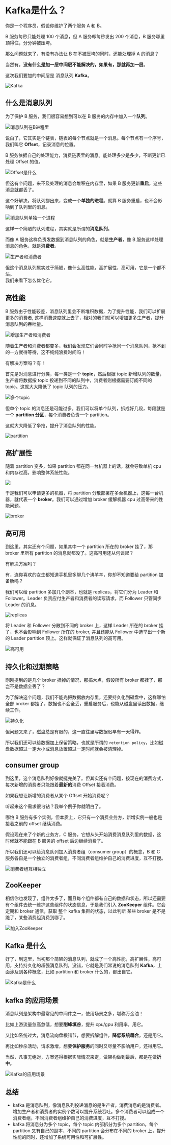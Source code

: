 # Kafka是什么？

你是一个程序员，假设你维护了两个服务 A 和 B。  

B 服务每秒只能处理 100 个消息，但 A 服务却每秒发出 200 个消息，B 服务哪里顶得住，分分钟被压垮。  

那么问题就来了，有没有办法让 B 在不被压垮的同时，还能处理掉 A 的消息？  

当然有，**没有什么是加一层中间层不能解决的，如果有，那就再加一层**。  

这次我们要加的中间层是 消息队列 **Kafka**。

![Kafka](https://cdn.xiaobaidebug.top/1713671843145.jpeg)

## 什么是消息队列

为了保护 B 服务，我们很容易想到可以在 B 服务的内存中加入一个**队列**。

![消息队列在B进程里](https://cdn.xiaobaidebug.top/1713671959546.jpeg)  

说白了，它其实是个链表，链表的每个节点就是一个消息。每个节点有一个序号，我们叫它 **Offset**，记录消息的位置。  

B 服务依据自己的处理能力，消费链表里的消息。能处理多少是多少，不断更新已处理 Offset 的值。

![Offset是什么](https://cdn.xiaobaidebug.top/1713671866827.jpeg)  

但这有个问题，来不及处理的消息会堆积在内存里，如果 B 服务更新**重启**，这些消息就都丢了。  

这个好解决，将队列挪出来，变成一个**单独的进程**。就算 B 服务重启，也不会影响到了队列里的消息。

![消息队列单独一个进程](https://cdn.xiaobaidebug.top/1713671978580.jpeg)

这样一个简陋的队列进程，其实就是所谓的**消息队列**。  

而像 A 服务这样负责发数据到消息队列的角色，就是**生产者**，像 B 服务这样处理消息的角色，就是**消费者**。

![生产者和消费者](https://cdn.xiaobaidebug.top/1713672007372.jpeg)  

但这个消息队列属实过于简陋，像什么高性能，高扩展性，高可用，它是一个都不沾。  
我们来看下怎么优化它。

## 高性能

B 服务由于性能较差，消息队列里会不断堆积数据，为了提升性能，我们可以扩展更多的消费者, 这样消费速度就上去了，相对的我们就可以增加更多生产者，提升消息队列的吞吐量。

![增加生产者和消费者](https://cdn.xiaobaidebug.top/1713672053390.jpeg)

随着生产者和消费者都变多，我们会发现它们会同时争抢同一个消息队列，抢不到的一方就得等待，这不纯纯浪费时间吗！  

有解决方案吗？有！  

首先是对消息进行分类，每一类是一个 **topic**，然后根据 topic 新增队列的数量，生产者将数据按 topic 投递到不同的队列中，消费者则根据需要订阅不同的 topic。这就大大降低了 topic 队列的压力。

![多个topic](https://cdn.xiaobaidebug.top/1713672075754.jpeg)  

但单个 topic 的消息还是可能过多，我们可以将单个队列，拆成好几段，每段就是一个 **partition 分区**，每个消费者负责一个 partition。  

这就大大降低了争抢，提升了消息队列的性能。

![partition](https://cdn.xiaobaidebug.top/1713672107754.jpeg)

## 高扩展性

随着 partition 变多，如果 partition 都在同一台机器上的话，就会导致单机 cpu 和内存过高，影响整体系统性能。

![](https://cdn.xiaobaidebug.top/1713672171305.jpeg)  

于是我们可以申请更多的机器，将 partition 分散部署在多台机器上，这每一台机器，就代表一个 **broker**。我们可以通过增加 broker 缓解机器 cpu 过高带来的性能问题。

![broker](https://cdn.xiaobaidebug.top/1713672180019.jpeg)

## 高可用

到这里，其实还有个问题，如果其中一个 partition 所在的 broker 挂了，那 broker 里所有 partition 的消息就都没了。这高可用还从何谈起？  

有解决方案吗？  

有，连你喜欢的女生都知道手机里多聊几个沸羊羊，你却不知道要给 partition 加备胎吗？  

我们可以给 partition 多加几个副本，也就是 replicas，将它们分为 Leader 和 Follower。Leader 负责应付生产者和消费者的读写请求，而 Follower 只管同步 Leader 的消息。

![replicas](https://cdn.xiaobaidebug.top/1713672211341.jpeg)  

将 Leader 和 Follower 分散到不同的 broker 上，这样 Leader 所在的 broker 挂了，也不会影响到 Follower 所在的 broker, 并且还能从 Follower 中选举出一个新的 Leader partition 顶上。这样就保证了消息队列的高可用。

![高可用](https://cdn.xiaobaidebug.top/1713672217821.jpeg)

## 持久化和过期策略

刚刚提到的是几个 broker 挂掉的情况，那搞大点，假设所有 broker 都挂了，那岂不是数据全丢了？  

为了解决这个问题，我们不能光把数据放内存里，还要持久化到磁盘中，这样哪怕全部 broker 都挂了，数据也不会全丢，重启服务后，也能从磁盘里读出数据，继续工作。

![持久化](https://cdn.xiaobaidebug.top/1713672282194.jpeg)  

但问题又来了，磁盘总是有限的，这一直往里写数据迟早有一天得炸。  

所以我们还可以给数据加上保留策略，也就是所谓的 `retention policy`，比如磁盘数据超过一定大小或消息放置超过一定时间就会被清理掉。

## consumer group

到这里，这个消息队列好像就挺完美了。但其实还有个问题，按现在的消费方式，每次新增的消费者只能跟着**最新的**消费 Offset 接着消费。  

如果我想让新增的消费者从某个 Offset 开始消费呢？  

听起来这个需求很刁钻？我举个例子你就明白了。

哪怕 B 服务有多个实例，但本质上，它只有一个消费业务方，新增实例一般也是接着之前的 offset 继续消费。  

假设现在来了个新的业务方，C 服务，它想从头开始消费消息队列里的数据，这时候就不能跟在 B 服务的 offset 后边继续消费了。

所以我们还可以给消息队列加入消费者组（consumer group）的概念，B 和 C 服务各自是一个独立的消费者组，不同消费者组维护自己的消费进度，互不打搅。

![消费者组互相独立](https://cdn.xiaobaidebug.top/1713672430656.jpeg)

## ZooKeeper

相信你也发现了，组件太多了，而且每个组件都有自己的数据和状态，所以还需要有个组件去统一维护这些组件的状态信息，于是我们引入 **ZooKeeper** 组件。它会定期和 broker 通信，获取 整个 kafka 集群的状态，以此判断 某些 broker 是不是跪了，某些消费组消费到哪了。

![加入ZooKeeper](https://cdn.xiaobaidebug.top/1713672523963.jpeg)

## Kafka 是什么

好了，到这里，当初那个简陋的消息队列，就成了一个高性能，高扩展性，高可用，支持持久化的超强消息队列，没错，它就是我们常说的消息队列 **Kafka**，上面涉及到各种概念，比如 partition 和 broker 什么的，都出自它。

![Kafka是什么](https://cdn.xiaobaidebug.top/1713672461143.jpeg)

## kafka 的应用场景

消息队列是架构中最常见的中间件之一，使用场景之多，堪称万金油！  

比如上游流量忽高忽低，想要**削峰填谷**，提升 cpu/gpu 利用率，用它。  

又比如系统过大，消息流向盘根错节，想要拆解组件，**降低系统耦合**，还是用它。  

再比如秒杀活动，请求激增，想要**保护服务**的同时又尽量不影响用户，还得用它。  

当然，凡事无绝对，方案还得根据实际情况来定，做架构做到最后，都是在做**折中**。

![Kafka的应用场景](https://cdn.xiaobaidebug.top/1713672535082.jpeg)

## 总结

-   kafka 是消息队列，像消息队列投递消息的是生产者，消费消息的是消费者。增加生产者和消费者的实例个数可以提升系统吞吐。多个消费者可以组成一个消费者组，不同消费者组维护自己的消费进度，互不打搅。
-   kafka 将消息分为多个 topic，每个 topic 内部拆分为多个 partition，每个 partition 又有自己的副本，不同的 partition 会分布在不同的 broker 上，提升性能的同时，还增加了系统可用性和可扩展性。